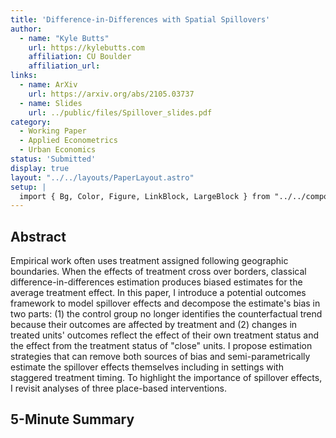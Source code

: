 ```yaml
---
title: 'Difference-in-Differences with Spatial Spillovers'
author:
  - name: "Kyle Butts"
    url: https://kylebutts.com
    affiliation: CU Boulder
    affiliation_url: 
links:
  - name: ArXiv
    url: https://arxiv.org/abs/2105.03737
  - name: Slides
    url: ../public/files/Spillover_slides.pdf
category: 
  - Working Paper
  - Applied Econometrics
  - Urban Economics
status: 'Submitted'
display: true
layout: "../../layouts/PaperLayout.astro"
setup: |
  import { Bg, Color, Figure, LinkBlock, LargeBlock } from "../../components/mdx/"
---
```


## Abstract

Empirical work often uses treatment assigned following geographic boundaries. When the effects of treatment cross over borders, classical difference-in-differences estimation produces biased estimates for the average treatment effect. In this paper, I introduce a potential outcomes framework to model spillover effects and decompose the estimate's bias in two parts: (1) the control group no longer identifies the counterfactual trend because their outcomes are affected by treatment and (2) changes in treated units' outcomes reflect the effect of their own treatment status and the effect from the treatment status of "close" units. I propose estimation strategies that can remove both sources of bias and semi-parametrically estimate the spillover effects themselves including in settings with staggered treatment timing. To highlight the importance of spillover effects, I revisit analyses of three place-based interventions.

## 5-Minute Summary



